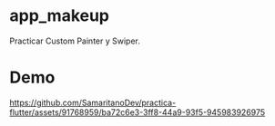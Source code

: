 # app_makeup

Practicar Custom Painter y Swiper.

# Demo
https://github.com/SamaritanoDev/practica-flutter/assets/91768959/ba72c6e3-3ff8-44a9-93f5-945983926975
